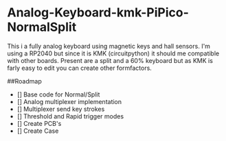 # Analog-Keyboard-kmk-PiPico-NormalSplit

This i a fully analog keyboard using magnetic keys and hall sensors. I'm using a RP2040 but since it is KMK (circuitpython) it should me compatible with other boards. Present are a split and a 60% keyboard but as KMK is farly easy to edit you can create other formfactors.

##Roadmap
- [] Base code for Normal/Split
- [] Analog multiplexer implementation
- [] Multiplexer send key strokes
- [] Threshold and Rapid trigger modes
- [] Create PCB's
- [] Create Case
